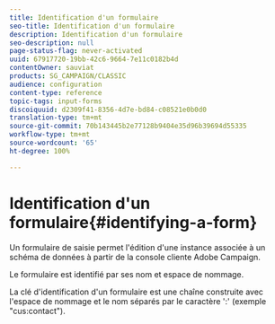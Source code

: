 ```yaml
---
title: Identification d'un formulaire
seo-title: Identification d'un formulaire
description: Identification d'un formulaire
seo-description: null
page-status-flag: never-activated
uuid: 67917720-19bb-42c6-9664-7e11c0182b4d
contentOwner: sauviat
products: SG_CAMPAIGN/CLASSIC
audience: configuration
content-type: reference
topic-tags: input-forms
discoiquuid: d2309f41-8356-4d7e-bd84-c08521e0b0d0
translation-type: tm+mt
source-git-commit: 70b143445b2e77128b9404e35d96b39694d55335
workflow-type: tm+mt
source-wordcount: '65'
ht-degree: 100%

---
```



# Identification d&#39;un formulaire{#identifying-a-form}

Un formulaire de saisie permet l&#39;édition d&#39;une instance associée à un schéma de données à partir de la console cliente Adobe Campaign.

Le formulaire est identifié par ses nom et espace de nommage.

La clé d&#39;identification d&#39;un formulaire est une chaîne construite avec l&#39;espace de nommage et le nom séparés par le caractère &#39;:&#39; (exemple &quot;cus:contact&quot;).

